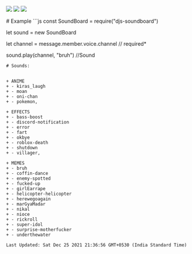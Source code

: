 <p ="center">
   <img src="https://img.shields.io/npm/dt/djs-soundboard?style=for-the-badge">
   <img src="https://img.shields.io/npm/v/djs-soundboard?style=for-the-badge">
   <a href = "https://discord.gg/7UQaVPBQka" > <img src="https://img.shields.io/badge/Server-Invite-brightgreen" href = "">
   </a>
</p>
# Example
```js
const SoundBoard = require("djs-soundboard")

let sound = new SoundBoard

let channel = message.member.voice.channel // required*

sound.play(channel, "bruh") //Sound
```
# Sounds:


+ ANIME
+ - kiras_laugh
+ - moan
+ - oni-chan
+ - pokemon,

+ EFFECTS
+ - bass-boost
+ - discord-notification
+ - error
+ - fart
+ - okbye
+ - roblox-death
+ - shutdown
+ - villager,

+ MEMES
+ - bruh
+ - coffin-dance
+ - enemy-spotted
+ - fucked-up
+ - girlEarrape
+ - helicopter-helicopter
+ - herewegoagain
+ - marGyaMadar
+ - nikal
+ - nioce
+ - rickroll
+ - super-idol
+ - surprise-motherfucker
+ - underthewater

Last Updated: Sat Dec 25 2021 21:36:56 GMT+0530 (India Standard Time)